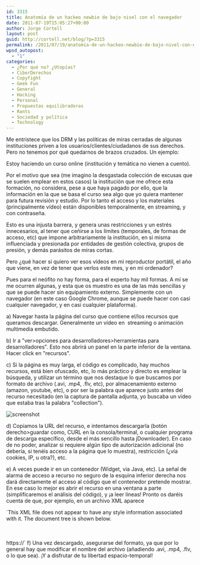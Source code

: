 ```yaml
---
id: 3315
title: Anatomía de un hackeo newbie de bajo nivel con el navegador
date: 2011-07-19T15:05:27+00:00
author: Jorge Cortell
layout: post
guid: http://cortell.net/blog/?p=3315
permalink: /2011/07/19/anatomia-de-un-hackeo-newbie-de-bajo-nivel-con-el-navegador/
wpsd_autopost:
  - "1"
categories:
  - ¿Por qué no? ¿Utopías?
  - CiberDerechos
  - Copyfight
  - Geek Fun
  - General
  - Hacking
  - Personal
  - Propuestas equilibradoras
  - Rants
  - Sociedad y polí­tica
  - Technology
---
```

Me entristece que los DRM y las políticas de miras cerradas de algunas instituciones priven a los usuarios/clientes/ciudadanos de sus derechos. Pero no tenemos por qué quedarnos de brazos cruzados. Un ejemplo:

Estoy haciendo un curso online (institución y temática no vienen a cuento).
  
Por el motivo que sea (me imagino la desgastada colección de excusas que se suelen emplear en estos casos) la institución que me ofrece esta formación, no considera, pese a que haya pagado por ello, que la información en la que se basa el curso sea algo que yo quiera mantener para futura revisión y estudio. Por lo tanto el acceso y los materiales (principalmente vídeo) están disponibles temporalmente, en streaming, y con contraseña.
  
Esto es una injusta barrera, y genera unas restricciones y un estrés innecesarios, al tener que ceñirse a los límites (temporales, de formas de acceso, etc) que impone arbitrariamente la institución, en sí misma influenciada y presionada por entidades de gestión colectiva, grupos de presión, y demás parásitos de miras cortas.
  
Pero ¿qué hacer si quiero ver esos vídeos en mi reproductor portátil, el año que viene, en vez de tener que verlos este mes, y en mi ordenador?
  
Pues para el neófito no hay forma, para el experto hay mil formas. A mí se me ocurren algunas, y esta que os muestro es una de las más sencillas y que se puede hacer sin equipamiento externo. Simplemente con un navegador (en este caso Google Chrome, aunque se puede hacer con casi cualquier navegador, y en casi cualquier plataforma).

a) Navegar hasta la página del curso que contiene el/los recursos que queramos descargar. Generalmente un vídeo en  streaming o animación multimedia embutido.

b) Ir a "ver>opciones para desarrolladores>herramientas para desarrolladores". Esto nos abrirá un panel en la parte inferior de la ventana. Hacer click en "recursos".

c) Si la página es muy larga, el código es complicado, hay muchos recursos, está bien ofuscado, etc, lo más práctico y directo es emplear la búsqueda, y utilizar un término que nos destaque lo que buscamos por formato de archivo (.avi, .mp4, .flv, etc), por almacenamiento externo (amazon, youtube, etc), o por ser la palabra que aparece justo antes del recurso necesitado (en la captura de pantalla adjunta, yo buscaba un vídeo que estaba tras la palabra "collection").

<img class="aligncenter" src="http://farm7.static.flickr.com/6005/5954546312_4afe8f92bb_z.jpg" alt="screenshot" />

d) Copiamos la URL del recurso, e intentamos descargarla (botón derecho>guardar como, CURL en la consola/terminal, o cualquier programa de descarga específico, desde el más sencillo hasta jDownloader). En caso de no poder, analizar si requiere algún tipo de autorización adicional (no debería, si tenéis acceso a la página que lo muestra), restricción (¿vía cookies, IP, u otra?), etc.

e) A veces puede ir en un contenedor (Widget, via Java, etc). La señal de alarma de acceso a recurso no seguro de la esquina inferior derecha nos dará directamente el acceso al código que el contenedor pretende mostrar. En ese caso lo mejor es abrir el recurso en una ventana a parte (simplificaremos el análisis del código), y ¡a leer líneas! Pronto os daréis cuenta de que, por ejemplo, en un archivo XML aparece
  
`This XML file does not appear to have any style information associated with it. The document tree is shown below.<br />
<data><br />
<assetURL><br />
<![CDATA[<br />
https://`

f) Una vez descargado, asegurarse del formato, ya que por lo general hay que modificar el nombre del archivo (añadiendo .avi, .mp4, .flv, o lo que sea). ¡Y a disfrutar de tu libertad espacio-temporal!